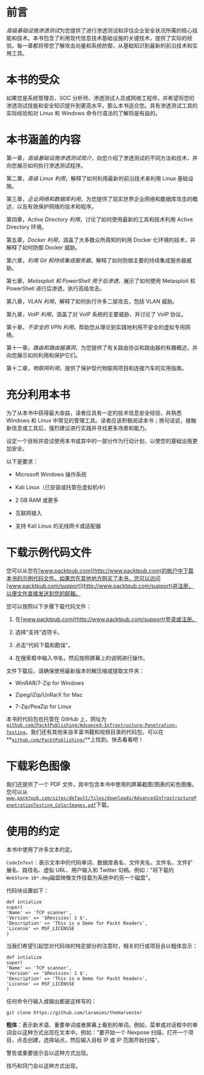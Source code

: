 # 前言

*高级基础设施渗透测试*为您提供了进行渗透测试和评估企业安全状况所需的核心技能和技术。本书包含了利用现代信息技术基础设施的关键技术，提供了实际的经验。每一章都将带您了解攻击向量和系统防御，从基础知识到最新的前沿技术和实用工具。

# 本书的受众

如果您是系统管理员、SOC 分析师、渗透测试人员或网络工程师，并希望将您的渗透测试技能和安全知识提升到更高水平，那么本书适合您。具有渗透测试工具的实际经验和对 Linux 和 Windows 命令行语法的了解将是有益的。

# 本书涵盖的内容

第一章，*高级基础设施渗透测试简介*，向您介绍了渗透测试的不同方法和技术，并向您展示如何执行渗透测试程序。

第二章，*高级 Linux 利用*，解释了如何利用最新的前沿技术来利用 Linux 基础设施。

第三章，*企业网络和数据库利用*，为您提供了现实世界企业网络和数据库攻击的概述，以及有效保护网络的技术和程序。

第四章，*Active Directory 利用*，讨论了如何使用最新的工具和技术利用 Active Directory 环境。

第五章，*Docker 利用*，涵盖了大多数众所周知的利用 Docker 化环境的技术，并解释了如何防御 Docker 威胁。

第六章，*利用 Git 和持续集成服务器*，解释了如何防御主要的持续集成服务器威胁。

第七章，*Metasploit 和 PowerShell 用于后渗透*，展示了如何使用 Metasploit 和 PowerShell 进行后渗透，执行高级攻击。

第八章，*VLAN 利用*，解释了如何执行许多二层攻击，包括 VLAN 威胁。

第九章，*VoIP 利用*，涵盖了对 VoIP 系统的主要威胁，并讨论了 VoIP 协议。

第十章，*不安全的 VPN 利用*，帮助您从理论到实践地利用不安全的虚拟专用网络。

第十一章，*路由和路由器漏洞*，为您提供了有关路由协议和路由器的有趣概述，并向您展示如何利用和保护它们。

第十二章，*物联网利用*，提供了保护现代物联网项目和连接汽车的实用指南。

# 充分利用本书

为了从本书中获得最大收益，读者应具有一定的技术信息安全经验，并熟悉 Windows 和 Linux 中常见的管理工具。读者应该积极阅读本书；换句话说，接触新信息或工具后，强烈建议进行实践并寻找更多场景和能力。

设定一个目标并尝试使用本书或其中的一部分作为行动计划，以使您的基础设施更加安全。

以下是要求：

+   Microsoft Windows 操作系统

+   Kali Linux（已安装或托管在虚拟机中）

+   2 GB RAM 或更多

+   互联网接入

+   支持 Kali Linux 的无线网卡或适配器

# 下载示例代码文件

您可以从您在[www.packtpub.com](http://www.packtpub.com)的帐户中下载本书的示例代码文件。如果您在其他地方购买了本书，您可以访问[www.packtpub.com/support](http://www.packtpub.com/support)并注册，以便文件直接发送到您的邮箱。

您可以按照以下步骤下载代码文件：

1.  在[www.packtpub.com](http://www.packtpub.com/support)登录或注册。

1.  选择“支持”选项卡。

1.  点击“代码下载和勘误”。

1.  在搜索框中输入书名，然后按照屏幕上的说明进行操作。

文件下载后，请确保使用最新版本的解压缩或提取文件夹：

+   WinRAR/7-Zip for Windows

+   Zipeg/iZip/UnRarX for Mac

+   7-Zip/PeaZip for Linux

本书的代码包也托管在 GitHub 上，网址为[`github.com/PacktPublishing/Advanced-Infrastructure-Penetration-Testing`](https://github.com/PacktPublishing/Advanced-Infrastructure-Penetration-Testing)。我们还有其他来自丰富书籍和视频目录的代码包，可以在**[`github.com/PacktPublishing/`](https://github.com/PacktPublishing/)**上找到。快去看看吧！

# 下载彩色图像

我们还提供了一个 PDF 文件，其中包含本书中使用的屏幕截图/图表的彩色图像。您可以从[`www.packtpub.com/sites/default/files/downloads/AdvancedInfrastructurePenetrationTesting_ColorImages.pdf`](https://www.packtpub.com/sites/default/files/downloads/AdvancedInfrastructurePenetrationTesting_ColorImages.pdf)下载。

# 使用的约定

本书中使用了许多文本约定。

`CodeInText`：表示文本中的代码单词、数据库表名、文件夹名、文件名、文件扩展名、路径名、虚拟 URL、用户输入和 Twitter 句柄。例如："将下载的`WebStorm-10*.dmg`磁盘映像文件挂载为系统中的另一个磁盘"。

代码块设置如下：

```
def intialize
super(
'Name' => 'TCP scanner',
'Version' => '$Revisiov: 1 $',
'Description' => 'This is a Demo for Packt Readers',
'License' => MSF_LICENSSE
)
```

当我们希望引起您对代码块的特定部分的注意时，相关的行或项目会以粗体显示：

```
def intialize
super(
'Name' => 'TCP scanner',
'Version' => '$Revisiov: 1 $',
'Description' => 'This is a Demo for Packt Readers',
'License' => MSF_LICENSSE
)
```

任何命令行输入或输出都是这样写的：

```
git clone https://github.com/laramies/theHarvester 
```

**粗体**：表示新术语、重要单词或者屏幕上看到的单词。例如，菜单或对话框中的单词会以这种方式出现在文本中。例如："要开始一个 Nexpose 扫描，打开一个项目，点击创建，选择站点，然后输入目标 IP 或 IP 范围开始扫描"。

警告或重要提示会以这种方式出现。

技巧和窍门会以这种方式出现。
